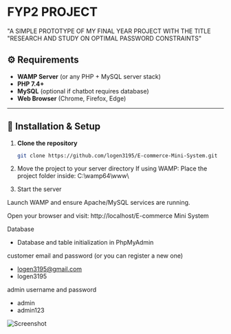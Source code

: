 # FYP2 PROJECT

"A SIMPLE PROTOTYPE OF MY FINAL YEAR PROJECT WITH THE TITLE "RESEARCH AND STUDY ON OPTIMAL PASSWORD CONSTRAINTS"

## ⚙️ Requirements
- **WAMP Server** (or any PHP + MySQL server stack)
- **PHP 7.4+**
- **MySQL** (optional if chatbot requires database)
- **Web Browser** (Chrome, Firefox, Edge)

---

## 🚀 Installation & Setup

1. **Clone the repository**
   ```bash
   git clone https://github.com/logen3195/E-commerce-Mini-System.git


2. Move the project to your server directory
If using WAMP:
Place the project folder inside:
C:\wamp64\www\

3. Start the server

Launch WAMP and ensure Apache/MySQL services are running.

Open your browser and visit:
http://localhost/E-commerce Mini System

Database 
- Database and table initialization in PhpMyAdmin

customer email and password (or you can register a new one)
- logen3195@gmail.com
- logen3195

admin username and password
- admin
- admin123

![Screenshot](images/Screenshot%202025-08-27%20171735.png)

